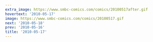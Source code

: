 ```yaml
---
extra_image: https://www.smbc-comics.com/comics/20100517after.gif
hovertext: '2010-05-17'
image: https://www.smbc-comics.com/comics/20100517.gif
next: '2010-05-18'
prev: '2010-05-16'
title: '2010-05-17'
---
```

